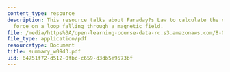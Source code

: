 ```yaml
---
content_type: resource
description: This resource talks about Faraday?s Law to calculate the current in and
  force on a loop falling through a magnetic field.
file: /media/https%3A/open-learning-course-data-rc.s3.amazonaws.com/8-02t-electricity-and-magnetism-spring-2005/64751f72d5120fbcc659d3db5e9573bf_summary_w09d3.pdf
file_type: application/pdf
resourcetype: Document
title: summary_w09d3.pdf
uid: 64751f72-d512-0fbc-c659-d3db5e9573bf
---
```


